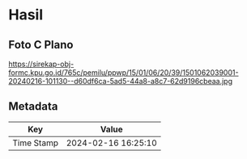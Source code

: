 # Hasil

## Foto C Plano

https://sirekap-obj-formc.kpu.go.id/765c/pemilu/ppwp/15/01/06/20/39/1501062039001-20240216-101130--d60df6ca-5ad5-44a8-a8c7-62d9196cbeaa.jpg


## Metadata

| Key        | Value               |
| ---------- | ------------------- |
| Time Stamp | 2024-02-16 16:25:10 |



